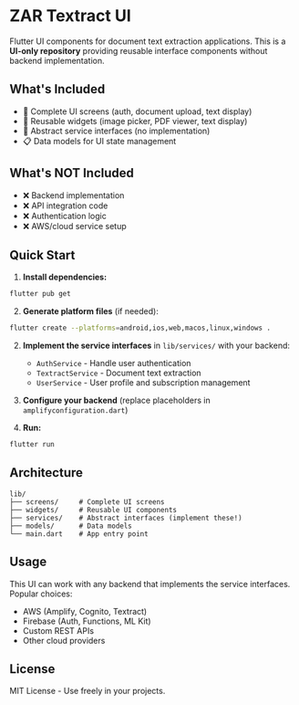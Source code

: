 # ZAR Textract UI

Flutter UI components for document text extraction applications. This is a **UI-only repository** providing reusable interface components without backend implementation.

## What's Included

- 📱 Complete UI screens (auth, document upload, text display)
- 🎨 Reusable widgets (image picker, PDF viewer, text display)
- 🔧 Abstract service interfaces (no implementation)
- 📋 Data models for UI state management

## What's NOT Included

- ❌ Backend implementation
- ❌ API integration code  
- ❌ Authentication logic
- ❌ AWS/cloud service setup

## Quick Start

1. **Install dependencies:**
```bash
flutter pub get
```

2. **Generate platform files** (if needed):
```bash
flutter create --platforms=android,ios,web,macos,linux,windows .
```

2. **Implement the service interfaces** in `lib/services/` with your backend:
   - `AuthService` - Handle user authentication
   - `TextractService` - Document text extraction
   - `UserService` - User profile and subscription management

3. **Configure your backend** (replace placeholders in `amplifyconfiguration.dart`)

4. **Run:**
```bash
flutter run
```

## Architecture

```
lib/
├── screens/     # Complete UI screens
├── widgets/     # Reusable UI components
├── services/    # Abstract interfaces (implement these!)
├── models/      # Data models
└── main.dart    # App entry point
```

## Usage

This UI can work with any backend that implements the service interfaces. Popular choices:
- AWS (Amplify, Cognito, Textract)
- Firebase (Auth, Functions, ML Kit)
- Custom REST APIs
- Other cloud providers

## License

MIT License - Use freely in your projects.
